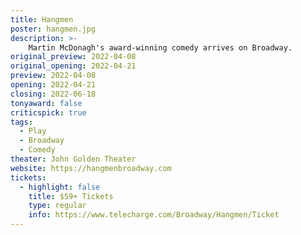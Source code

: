 ```yaml
---
title: Hangmen
poster: hangmen.jpg
description: >-
    Martin McDonagh's award-winning comedy arrives on Broadway.
original_preview: 2022-04-08
original_opening: 2022-04-21
preview: 2022-04-08
opening: 2022-04-21
closing: 2022-06-18
tonyaward: false
criticspick: true
tags: 
  - Play
  - Broadway
  - Comedy
theater: John Golden Theater
website: https://hangmenbroadway.com
tickets:
  - highlight: false
    title: $59+ Tickets
    type: regular
    info: https://www.telecharge.com/Broadway/Hangmen/Ticket
---
```

